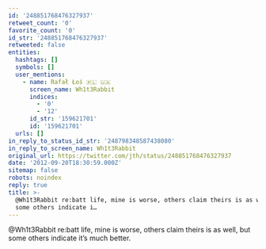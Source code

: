 ```yaml
---
id: '248851768476327937'
retweet_count: '0'
favorite_count: '0'
id_str: '248851768476327937'
retweeted: false
entities:
  hashtags: []
  symbols: []
  user_mentions:
    - name: Rafał Łoś 🇵🇱 🇺🇦
      screen_name: Wh1t3Rabbit
      indices:
        - '0'
        - '12'
      id_str: '159621701'
      id: '159621701'
  urls: []
in_reply_to_status_id_str: '248798348587438080'
in_reply_to_screen_name: Wh1t3Rabbit
original_url: https://twitter.com/jth/status/248851768476327937
date: '2012-09-20T18:30:59.000Z'
sitemap: false
robots: noindex
reply: true
title: >-
  @Wh1t3Rabbit re:batt life, mine is worse, others claim theirs is as well, but
  some others indicate i…
---
```


@Wh1t3Rabbit re:batt life, mine is worse, others claim theirs is as well, but some others indicate it’s much better.